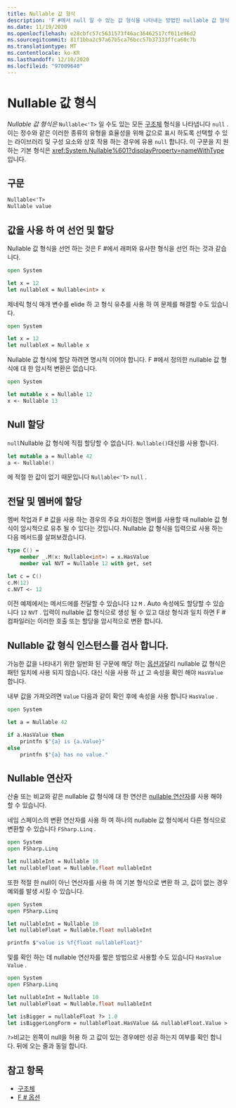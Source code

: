 ```yaml
---
title: Nullable 값 형식
description: 'F #에서 null 일 수 있는 값 형식을 나타내는 방법인 nullable 값 형식을 사용 하는 방법에 대해 알아봅니다.'
ms.date: 11/19/2020
ms.openlocfilehash: e28cbfc57c5631573f46ac36462517cf011e96d2
ms.sourcegitcommit: 81f1bba2c97a67b5ca76bcc57b37333ffca60c7b
ms.translationtype: MT
ms.contentlocale: ko-KR
ms.lasthandoff: 12/10/2020
ms.locfileid: "97009640"
---
```

# <a name="nullable-value-types"></a>Nullable 값 형식

_Nullable 값 형식은_ `Nullable<'T>` 일 수도 있는 모든 [구조체](structures.md) 형식을 나타냅니다 `null` . 이는 정수와 같은 이러한 종류의 유형을 효율성을 위해 값으로 표시 하도록 선택할 수 있는 라이브러리 및 구성 요소와 상호 작용 하는 경우에 유용 `null` 합니다. 이 구문을 지 원하는 기본 형식은 <xref:System.Nullable%601?displayProperty=nameWithType> 입니다.

## <a name="syntax"></a>구문

```fsharp
Nullable<'T>
Nullable value
```

## <a name="declare-and-assign-with-values"></a>값을 사용 하 여 선언 및 할당

Nullable 값 형식을 선언 하는 것은 F #에서 래퍼와 유사한 형식을 선언 하는 것과 같습니다.

```fsharp
open System

let x = 12
let nullableX = Nullable<int> x
```

제네릭 형식 매개 변수를 elide 하 고 형식 유추를 사용 하 여 문제를 해결할 수도 있습니다.

```fsharp
open System

let x = 12
let nullableX = Nullable x
```

Nullable 값 형식에 할당 하려면 명시적 이어야 합니다. F #에서 정의한 nullable 값 형식에 대 한 암시적 변환은 없습니다.

```fsharp
open System

let mutable x = Nullable 12
x <- Nullable 13
```

## <a name="assign-null"></a>Null 할당

`null`Nullable 값 형식에 직접 할당할 수 없습니다. `Nullable()`대신를 사용 합니다.

```fsharp
let mutable a = Nullable 42
a <- Nullable()
```

에 적절 한 값이 없기 때문입니다 `Nullable<'T>` `null` .

## <a name="pass-and-assign-to-members"></a>전달 및 멤버에 할당

멤버 작업과 F # 값을 사용 하는 경우의 주요 차이점은 멤버를 사용할 때 nullable 값 형식이 암시적으로 유추 될 수 있다는 것입니다. Nullable 값 형식을 입력으로 사용 하는 다음 메서드를 살펴보겠습니다.

```fsharp
type C() =
    member _.M(x: Nullable<int>) = x.HasValue
    member val NVT = Nullable 12 with get, set

let c = C()
c.M(12)
c.NVT <- 12
```

이전 예제에서는 메서드에를 전달할 수 있습니다 `12` `M` . Auto 속성에도 할당할 수 있습니다 `12` `NVT` . 입력이 nullable 값 형식으로 생성 될 수 있고 대상 형식과 일치 하면 F # 컴파일러는 이러한 호출 또는 할당을 암시적으로 변환 합니다.

## <a name="examine-a-nullable-value-type-instance"></a>Nullable 값 형식 인스턴스를 검사 합니다.

가능한 값을 나타내기 위한 일반화 된 구문에 해당 하는 [옵션과](options.md)달리 nullable 값 형식은 패턴 일치에 사용 되지 않습니다. 대신 식을 사용 하 [`if`](conditional-expressions-if-then-else.md) 고 속성을 확인 해야 `HasValue` 합니다.

내부 값을 가져오려면 `Value` 다음과 같이 확인 후에 속성을 사용 합니다 `HasValue` .

```fsharp
open System

let a = Nullable 42

if a.HasValue then
    printfn $"{a} is {a.Value}"
else
    printfn $"{a} has no value."
```

## <a name="nullable-operators"></a>Nullable 연산자

산술 또는 비교와 같은 nullable 값 형식에 대 한 연산은 [nullable 연산자](symbol-and-operator-reference/nullable-operators.md)를 사용 해야 할 수 있습니다.

네임 스페이스의 변환 연산자를 사용 하 여 하나의 nullable 값 형식에서 다른 형식으로 변환할 수 있습니다 `FSharp.Linq` .

```fsharp
open System
open FSharp.Linq

let nullableInt = Nullable 10
let nullableFloat = Nullable.float nullableInt
```

또한 적절 한 null이 아닌 연산자를 사용 하 여 기본 형식으로 변환 하 고, 값이 없는 경우 예외를 발생 시킬 수 있습니다.

```fsharp
open System
open FSharp.Linq

let nullableInt = Nullable 10
let nullableFloat = Nullable.float nullableInt

printfn $"value is %f{float nullableFloat}"
```

및를 확인 하는 데 nullable 연산자를 짧은 방법으로 사용할 수도 있습니다 `HasValue` `Value` .

```fsharp
open System
open FSharp.Linq

let nullableInt = Nullable 10
let nullableFloat = Nullable.float nullableInt

let isBigger = nullableFloat ?> 1.0
let isBiggerLongForm = nullableFloat.HasValue && nullableFloat.Value > 1.0
```

`?>`비교는 왼쪽이 null을 허용 하 고 값이 있는 경우에만 성공 하는지 여부를 확인 합니다. 뒤에 오는 줄과 동일 합니다.

## <a name="see-also"></a>참고 항목

- [구조체](structures.md)
- [F # 옵션](options.md)
